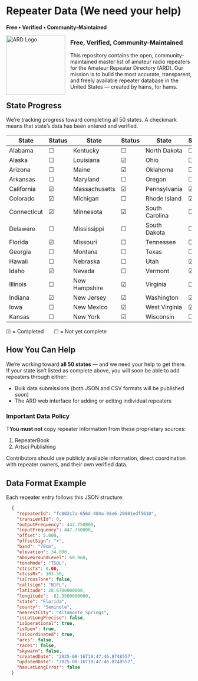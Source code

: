 # Repeater Data (We need your help)
**Free • Verified • Community-Maintained**

<img src="https://github.com/user-attachments/assets/b677c6cf-5a66-459f-bd1f-95d3ee820921"
     width="160" height="160"
     alt="ARD Logo"
     style="float:left; margin:0 1em 1em 0;" />
<h3>Free, Verified, Community-Maintained</h3>

This repository contains the open, community-maintained master list of amateur radio repeaters for the Amateur Repeater Directory (ARD).  Our mission is to build the most accurate, transparent, and freely available repeater database in the United States — created by hams, for hams.

## State Progress
We’re tracking progress toward completing all 50 states. A checkmark means that state’s data has been entered and verified.

| State           | Status | State           | Status | State           | Status |
|-----------------|--------|-----------------|--------|-----------------|--------|
| Alabama         | ☐      | Kentucky        | ☐      | North Dakota    | ☐      |
| Alaska          | ☐      | Louisiana       | ☑      | Ohio            | ☐      |
| Arizona         | ☐      | Maine           | ☑      | Oklahoma        | ☐      |
| Arkansas        | ☐      | Maryland        | ☐      | Oregon          | ☐      |
| California      | ☑      | Massachusetts   | ☑      | Pennsylvania    | ☑      |
| Colorado        | ☑      | Michigan        | ☐      | Rhode Island    | ☑      |
| Connecticut     | ☑      | Minnesota       | ☑      | South Carolina  | ☐      |
| Delaware        | ☐      | Mississippi     | ☐      | South Dakota    | ☐      |
| Florida         | ☑      | Missouri        | ☐      | Tennessee       | ☐      |
| Georgia         | ☐      | Montana         | ☐      | Texas           | ☐      |
| Hawaii          | ☐      | Nebraska        | ☐      | Utah            | ☑      |
| Idaho           | ☑      | Nevada          | ☐      | Vermont         | ☑      |
| Illinois        | ☐      | New Hampshire   | ☑      | Virginia        | ☐      |
| Indiana         | ☑      | New Jersey      | ☑      | Washington      | ☑      |
| Iowa            | ☐      | New Mexico      | ☑      | West Virginia   | ☑      |
| Kansas          | ☐      | New York        | ☑      | Wisconsin       | ☐      |

☑ = Completed  ☐ = Not yet complete

## How You Can Help
We’re working toward **all 50 states** — and we need your help to get there.  
If your state isn’t listed as complete above, you will soon be able to add repeaters through either:  
- Bulk data submissions (both JSON and CSV formats will be published soon)  
- The ARD web interface for adding or editing individual repeaters  

### Important Data Policy
T**You must not** copy repeater information from these proprietary sources:  
1. RepeaterBook  
2. Artsci Publishing  

Contributors should use publicly available information, direct coordination with repeater owners, and their own verified data.

## Data Format Example
Each repeater entry follows this JSON structure:

```json
  {
    "repeaterId": "fc802c7a-656d-404a-98e6-20801edf5610",
    "transientId": 0,
    "outputFrequency": 442.750000,
    "inputFrequency": 447.750000,
    "offset": 5.000,
    "offsetSign": "+",
    "band": "70cm",
    "elevation": 34.000,
    "aboveGroundLevel": 60.960,
    "toneMode": "TSQL",
    "ctcssTx": 0.00,
    "ctcssRx": 103.50,
    "isCrossTone": false,
    "callsign": "N1FL",
    "latitude": 28.6700000000,
    "longitude": -81.3500000000,
    "state": "Florida",
    "county": "Seminole",
    "nearestCity": "Altamonte Springs",
    "isLatLongPrecise": false,
    "isOperational": true,
    "isOpen": true,
    "isCoordinated": true,
    "ares": false,
    "races": false,
    "skywarn": false,
    "createdDate": "2025-08-16T19:47:46.8748557",
    "updatedDate": "2025-08-16T19:47:46.8748557",
    "hasLatLongError": false
  }
```
